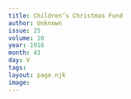 ```yaml
---
title: Children’s Christmas Fund
author: Unknown
issue: 25
volume: 10
year: 1916
month: 43
day: V
tags:
layout: page.njk
image:
---
```





